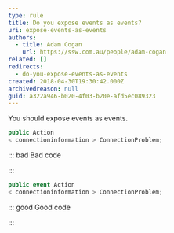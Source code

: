 ```yaml
---
type: rule
title: Do you expose events as events?
uri: expose-events-as-events
authors:
  - title: Adam Cogan
    url: https://ssw.com.au/people/adam-cogan
related: []
redirects:
  - do-you-expose-events-as-events
created: 2018-04-30T19:30:42.000Z
archivedreason: null
guid: a322a946-b020-4f03-b20e-afd5ec089323
---
```

You should expose events as events.

<!--endintro-->

```csharp
public Action
< connectioninformation > ConnectionProblem;
```

::: bad
Bad code

:::

```csharp
public event Action
< connectioninformation > ConnectionProblem;
```

::: good
Good code

:::